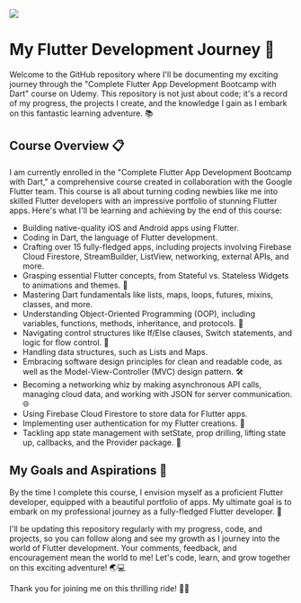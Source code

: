 ![]([https://github.com/Your_Repository_Name/Your_GIF_Name.gif](https://github.com/shayanrsh/Flutter-Development-Bootcamp/blob/main/flutter%20animation.gif))
# My Flutter Development Journey 🚀
Welcome to the GitHub repository where I'll be documenting my exciting journey through the "Complete Flutter App Development Bootcamp with Dart" course on Udemy. This repository is not just about code; it's a record of my progress, the projects I create, and the knowledge I gain as I embark on this fantastic learning adventure. 📚

## Course Overview 📋
I am currently enrolled in the "Complete Flutter App Development Bootcamp with Dart," a comprehensive course created in collaboration with the Google Flutter team. This course is all about turning coding newbies like me into skilled Flutter developers with an impressive portfolio of stunning Flutter apps. Here's what I'll be learning and achieving by the end of this course:

- Building native-quality iOS and Android apps using Flutter.
- Coding in Dart, the language of Flutter development.
- Crafting over 15 fully-fledged apps, including projects involving Firebase Cloud Firestore, StreamBuilder, ListView, networking, external APIs, and more.
- Grasping essential Flutter concepts, from Stateful vs. Stateless Widgets to animations and themes. 🎨
- Mastering Dart fundamentals like lists, maps, loops, futures, mixins, classes, and more.
- Understanding Object-Oriented Programming (OOP), including variables, functions, methods, inheritance, and protocols. 🧐
- Navigating control structures like If/Else clauses, Switch statements, and logic for flow control. 🤖
- Handling data structures, such as Lists and Maps.
- Embracing software design principles for clean and readable code, as well as the Model-View-Controller (MVC) design pattern. 🛠️
- Becoming a networking whiz by making asynchronous API calls, managing cloud data, and working with JSON for server communication. 🌐
- Using Firebase Cloud Firestore to store data for Flutter apps.
- Implementing user authentication for my Flutter creations. 🔑
- Tackling app state management with setState, prop drilling, lifting state up, callbacks, and the Provider package. 🚦
  
## My Goals and Aspirations 🌟
By the time I complete this course, I envision myself as a proficient Flutter developer, equipped with a beautiful portfolio of apps. My ultimate goal is to embark on my professional journey as a fully-fledged Flutter developer. 📱

I'll be updating this repository regularly with my progress, code, and projects, so you can follow along and see my growth as I journey into the world of Flutter development. Your comments, feedback, and encouragement mean the world to me! Let's code, learn, and grow together on this exciting adventure! 🌏💻

Thank you for joining me on this thrilling ride! 🙌🎉
